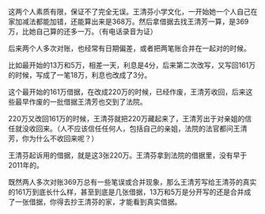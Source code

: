 这两个人素质有限，保证不了完全无误。王清芬小学文化，一开始她一个人自己在家加减法都能加错，还能算出来是368万。然后拿借据去找王清芳一算，是369万，比她自己算的还多一万。（有电话录音为证）

后来两个人多次对账，也经常有日期偏差，或者把两笔账合并在一起对的时候。

比如最开始的13万和5万，相差一天，利息是4分，后来第二次改写，又写回161万的时候，写成了一笔18万，利息也改成了3分。

这个最开始的161万借据，在改成220万的时候，已经作废，王清芳收回，后来这些最早作废的一批借据王清芳也交到了法院。

220万又改回161万的时候，王清芬就把220万藏起来了，王清芳出于对亲姐的信任就没收回来。（人不应该信任任何人，包括自己的亲姐，法院的法官都问王清芳，你为什么不收回来呢？）

王清芬起诉用的借据，就是这3张220万。王清芬拿到法院的借据里，没有早于2011年的。

既然两人多次对账369万总有一些笔误或合并现象，那么王清芳写给王清芬的真实的161万到底长什么样，甚至到底是几张借据，13万和5万是分开写的还是合并成了一张借据，你得去抄王清芬的家，才能看到真实借据。
